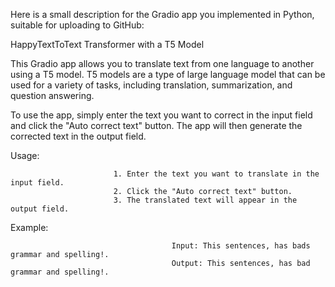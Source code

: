 Here is a small description for the Gradio app you implemented in Python, suitable for uploading to GitHub:

HappyTextToText Transformer with a T5 Model

This Gradio app allows you to translate text from one language to another using a T5 model. T5 models are a type of large language model that can be used for a variety of tasks, including translation, summarization, and question answering.

To use the app, simply enter the text you want to correct in the input field and click the "Auto correct text" button. The app will then generate the corrected text in the output field.



Usage:
  
                           1. Enter the text you want to translate in the input field.
                           2. Click the "Auto correct text" button.
                           3. The translated text will appear in the output field.

Example:
                                        
                                        Input: This sentences, has bads   grammar and spelling!.
                                        Output: This sentences, has bad grammar and spelling!.
